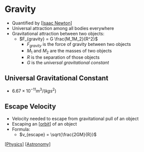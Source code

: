 # Gravity

- Quantified by [[Isaac Newton]]
- Universal attraction among all bodies everywhere
- Gravitational attraction between two objects:
  - $F_{gravity} = G \frac{M_1M_2}{R^2}$
    - $F_{gravity}$ is the force of gravity between two objects
    - $M_1$ and $M_2$ are the masses of two objects
    - $R$ is the separation of those objects
    - $G$ is the _universal gravitational constant_

## Universal Gravitational Constant

- $6.67 \times 10^{-11} m^3 / (kg s^2)$

## Escape Velocity

- Velocity needed to escape from gravitational pull of an object
- Escaping an [[orbit]] of an object
- Formula:
  - $v_{escape} = \sqrt{\frac{2GM}{R}}$

[[Physics]] [[Astronomy]]

[//begin]: # "Autogenerated link references for markdown compatibility"
[Isaac Newton]: isaac-newton "Isaac Newton"
[orbit]: orbit "Orbit"
[Physics]: physics "Physics"
[Astronomy]: astronomy "Astronomy"
[//end]: # "Autogenerated link references"
